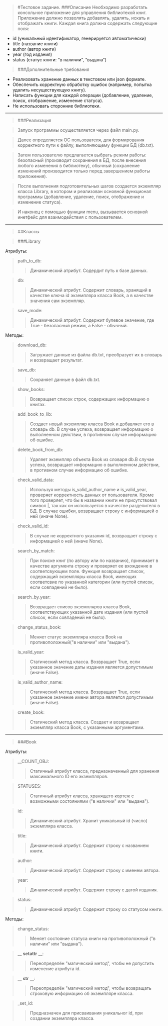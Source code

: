 >#Тестовое задание.
>###Описание
Необходимо разработать консольное приложение для управления библиотекой книг. Приложение должно позволять добавлять, удалять, искать и отображать книги. Каждая книга должна содержать следующие поля:
- id (уникальный идентификатор, генерируется автоматически)
- title (название книги)
- author (автор книги)
- year (год издания)
- status (статус книги: “в наличии”, “выдана”)

>###Дополнительные требования
- Реализовать хранение данных в текстовом или json формате.
- Обеспечить корректную обработку ошибок (например, попытка удалить несуществующую книгу).
- Написать функции для каждой операции (добавление, удаление, поиск, отображение, изменение статуса).
- Не использовать сторонние библиотеки.

<hr>

>###Реализация

> Запуск программы осуществляется через файл main.py. 

> Далее определяется ОС пользователя, для формирования корректного пути к 
файлу, выполняющему функции БД (db.txt).

> Затем пользователю предлагается выбрать режим работы: безопасный 
(производит сохранения в БД, после внесения любого изменения в библиотеку), 
обычный (сохранение изменений производится только перед завершением работы 
приложения).

> После выполнения подготовительных шагов создается экземпляр класса 
Library, в котором и реализован основной функционал программы (добавление, 
удаление, поиск, отображение и изменение статуса).

> И наконец с помощью функции menu, вызывается основной инетфейс для 
взаимодействия с пользователем.

<hr>

>##Классы

>###Library

Атрибуты:<br>
>path_to_db:
>> Динамический атрибут. Содердит путь к базе данных.

>db:
>> Динамический атрибут. Содержит словарь, хранящий в качестве ключа 
> id экземпляра класса Book, а в качестве значения сам экземпляр.

>save_mode:
>> Динамический атрибут. Содержит булевое значение, где True - 
> безопасный режим, а False - обычный.

Методы:<br>
>download_db:
>> Загружает данные из файла db.txt, преобразует их в словарь и 
возвращает результат.

>save_db:
>> Сохраняет данные в файл db.txt.

>show_books:
>> Возвращает список строк, содержащих информацию о книгах.

>add_book_to_lib:
>> Создает новый экземпляр класса Book и добавляет его в словарь db.
В случае успеха, возвращает информацию о выполненном действии, в противном 
случае информацию об ошибке.

>delete_book_from_db:
>> Удаляет экземпляр объекта Book из словаря db.В случае успеха, 
возвращает информацию о выполненном действии, в противном случае 
информацию об ошибке.

>check_valid_data:
>> Используя методы is_valid_author_name и is_valid_year, проверяет 
корректность данных от пользователя. Кроме того проверяет, что бы в 
названии книги не присутствовал символ |, так как он используется в 
качестве разделителя в БД. В случае ошибки, возвращает строку с 
информацией о ней (иначе None).

>check_valid_id:
>> В случае не корректного указания id, возвращает строку с информацией
о ней (иначе None).

>search_by_match:
>> При поиске книг (по автору или по названию), принимает в качестве 
аргумента строку и проверяет ее вхождение в соответсвующем поле.
Функция возвращает список, содержащий экземпляры класса Book, имеющих
соответсвие по указанной категории (или пустой список, если совпадений 
не было).

>search_by_year:
>> Возвращает списов экземпляров класса Book, соответствующих указанной
дате издания (или пустой список, если совпадений не было).

>change_status_book:
>> Меняет статус экземпляра класса Book на противоположный("в наличии" 
или "выдана").

>is_valid_year:
>>Статический метод класса. Возвращает True, если указанное значение
даты издания является допустимым (иначе False).

>is_valid_author_name:
>>Статический метод класса. Возвращает True, если указанное значение
имени автора является допустимым (иначе False).

>create_book:
>>Статический метод класса. Создает и возвращает экземпляр класса 
Book, с указанными аргументами.

<hr>

>###Book

Атрибуты:<br>
>__COUNT_OBJ:
>> Статичный атрибут класса, предназначенный для хранения максимального
ID его экземпляров.

>STATUSES:
>> Статичный атрибут класса, хранящего кортеж с возможными состояниями
("в наличии" или "выдана").

>id:
>> Динамический атрибут. Хранит уникальный id (число) экземпляра класса.

>title:
>> Динамический атрибут. Содержит строку с названием книги.

>author:
>> Динамический атрибут. Содержит строку с именем автора.

>year:
>> Динамический атрибут. Содержит строку с датой издания.

>status:
>> Динамический атрибут. Содержит строку со статусом книги.

Методы:<br>
>change_status:
>> Меняет состояние статуса книги на противоположный ("в наличии" или 
"выдана").

>__ __setattr__ __:
>> Переопределён "магический метод", чтобы не допустить изменение
атрибута id.

>__ __str__ __:
>> Переопределён "магический метод", чтобы возвращать строковую информацию
об экземпляре класса.

>_set_id:
>> Предназначен для присваивания уникальног id, при создании экземпляра
класса.
